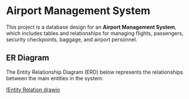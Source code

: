 # Airport Management System

This project is a database design for an **Airport Management System**, which includes tables and relationships for managing flights, passengers, security checkpoints, baggage, and airport personnel.

## ER Diagram

The Entity Relationship Diagram (ERD) below represents the relationships between the main entities in the system:

[!Entity Relation drawio](https://github.com/user-attachments/assets/f3693dc7-483d-4d6f-ac49-9d9714ffc05b)
